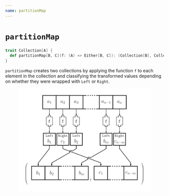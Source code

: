 ```yaml
---
name: partitionMap
---
```


# `partitionMap`

~~~ scala
trait Collection[A] {
  def partitionMap[B, C](f: (A) => Either[B, C]): (Collection[B], Collection[C])
}
~~~

`partitionMap` creates two collections by applying the function `f` to each element in the collection and classifying the transformed values depending on whether they were wrapped with `Left` or `Right`.

<figure class="diagram">
  <img src="images/partitionMap.svg" alt="partitionMap function">
  <!-- <figcaption class="diagram-desc"></figcaption> -->
</figure>
